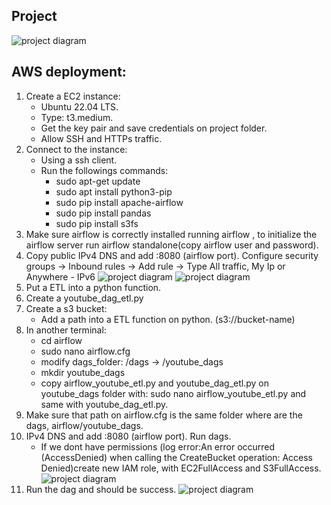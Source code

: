 ## Project 
![project diagram ](images/diagrama_proyecto)
## AWS deployment:
1. Create a EC2 instance:
	- Ubuntu 22.04 LTS.
	- Type: t3.medium.
	- Get the key pair and save credentials on project folder.
	- Allow SSH and HTTPs traffic.
2. Connect to the instance:
	- Using a ssh client.
	- Run the followings commands:
		- sudo apt-get update
		- sudo apt install python3-pip
		- sudo pip install apache-airflow
		- sudo pip install pandas
		- sudo pip install s3fs
3. Make sure airflow is correctly installed running airflow , to initialize the airflow server run airflow standalone(copy airflow user and password).
4. Copy public IPv4 DNS and add :8080 (airflow port).
Configure security groups -> Inbound rules -> Add rule -> Type All traffic,  My Ip or Anywhere - IPv6
![project diagram ](images/editar_regla_entradas)
![project diagram ](images/grupos_de_seguridad)
5. Put a ETL into a python function.
6. Create a youtube_dag_etl.py
7. Create a s3 bucket:
	- Add a path into a ETL function on python. (s3://bucket-name)
8. In another terminal:
	- cd airflow
	- sudo nano airflow.cfg
	- modify dags_folder: /dags -> /youtube_dags
	- mkdir youtube_dags
	- copy airflow_youtube_etl.py and youtube_dag_etl.py on youtube_dags folder with: sudo nano airflow_youtube_etl.py and same with youtube_dag_etl.py.
9. Make sure that path on airflow.cfg is the same folder where are the dags, airflow/youtube_dags.
10. IPv4 DNS and add :8080 (airflow port). Run dags.
	- If we dont have permissions (log error:An error occurred (AccessDenied) when calling the CreateBucket operation: Access Denied)create new IAM role, with EC2FullAccess and S3FullAccess.
![project diagram ](images/modificar_rol_iam)
11. Run the dag and should be success. 
![project diagram ](images/bucket)